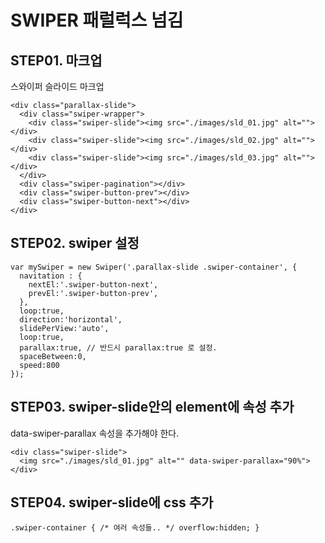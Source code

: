 # SWIPER 패럴럭스 넘김 


## STEP01. 마크업

스와이퍼 슬라이드 마크업 
```
<div class="parallax-slide">
  <div class="swiper-wrapper">
    <div class="swiper-slide"><img src="./images/sld_01.jpg" alt=""></div>
    <div class="swiper-slide"><img src="./images/sld_02.jpg" alt=""></div>
    <div class="swiper-slide"><img src="./images/sld_03.jpg" alt=""></div>
  </div>
  <div class="swiper-pagination"></div>
  <div class="swiper-button-prev"></div>
  <div class="swiper-button-next"></div>
</div>

```

## STEP02. swiper 설정

```
var mySwiper = new Swiper('.parallax-slide .swiper-container', {
  navitation : {
    nextEl:'.swiper-button-next',
    prevEl:'.swiper-button-prev',
  },
  loop:true,
  direction:'horizontal',
  slidePerView:'auto',
  loop:true,
  parallax:true, // 반드시 parallax:true 로 설정.
  spaceBetween:0,
  speed:800
});
```

## STEP03. swiper-slide안의 element에 속성 추가

data-swiper-parallax 속성을 추가해야 한다.
```
<div class="swiper-slide">
  <img src="./images/sld_01.jpg" alt="" data-swiper-parallax="90%">
</div>
```

## STEP04. swiper-slide에 css 추가

```
.swiper-container { /* 여러 속성들.. */ overflow:hidden; }
```



